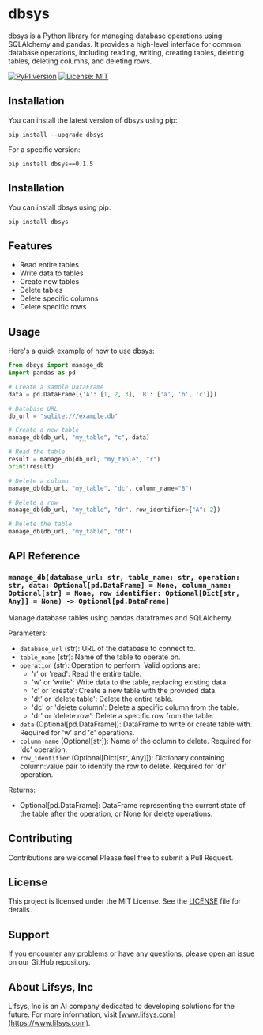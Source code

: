# dbsys

dbsys is a Python library for managing database operations using SQLAlchemy and pandas. It provides a high-level interface for common database operations, including reading, writing, creating tables, deleting tables, deleting columns, and deleting rows.

[![PyPI version](https://badge.fury.io/py/dbsys.svg)](https://badge.fury.io/py/dbsys)
[![License: MIT](https://img.shields.io/badge/License-MIT-yellow.svg)](https://opensource.org/licenses/MIT)

## Installation

You can install the latest version of dbsys using pip:

```
pip install --upgrade dbsys
```

For a specific version:

```
pip install dbsys==0.1.5
```

## Installation

You can install dbsys using pip:

```
pip install dbsys
```

## Features

- Read entire tables
- Write data to tables
- Create new tables
- Delete tables
- Delete specific columns
- Delete specific rows

## Usage

Here's a quick example of how to use dbsys:

```python
from dbsys import manage_db
import pandas as pd

# Create a sample DataFrame
data = pd.DataFrame({'A': [1, 2, 3], 'B': ['a', 'b', 'c']})

# Database URL
db_url = "sqlite:///example.db"

# Create a new table
manage_db(db_url, "my_table", "c", data)

# Read the table
result = manage_db(db_url, "my_table", "r")
print(result)

# Delete a column
manage_db(db_url, "my_table", "dc", column_name="B")

# Delete a row
manage_db(db_url, "my_table", "dr", row_identifier={"A": 2})

# Delete the table
manage_db(db_url, "my_table", "dt")
```

## API Reference

### `manage_db(database_url: str, table_name: str, operation: str, data: Optional[pd.DataFrame] = None, column_name: Optional[str] = None, row_identifier: Optional[Dict[str, Any]] = None) -> Optional[pd.DataFrame]`

Manage database tables using pandas dataframes and SQLAlchemy.

Parameters:
- `database_url` (str): URL of the database to connect to.
- `table_name` (str): Name of the table to operate on.
- `operation` (str): Operation to perform. Valid options are:
  - 'r' or 'read': Read the entire table.
  - 'w' or 'write': Write data to the table, replacing existing data.
  - 'c' or 'create': Create a new table with the provided data.
  - 'dt' or 'delete table': Delete the entire table.
  - 'dc' or 'delete column': Delete a specific column from the table.
  - 'dr' or 'delete row': Delete a specific row from the table.
- `data` (Optional[pd.DataFrame]): DataFrame to write or create table with. Required for 'w' and 'c' operations.
- `column_name` (Optional[str]): Name of the column to delete. Required for 'dc' operation.
- `row_identifier` (Optional[Dict[str, Any]]): Dictionary containing column:value pair to identify the row to delete. Required for 'dr' operation.

Returns:
- Optional[pd.DataFrame]: DataFrame representing the current state of the table after the operation, or None for delete operations.

## Contributing

Contributions are welcome! Please feel free to submit a Pull Request.

## License

This project is licensed under the MIT License. See the [LICENSE](LICENSE) file for details.

## Support

If you encounter any problems or have any questions, please [open an issue](https://github.com/lifsys/dbsys/issues) on our GitHub repository.
## About Lifsys, Inc

Lifsys, Inc is an AI company dedicated to developing solutions for the future. For more information, visit [www.lifsys.com](https://www.lifsys.com).

